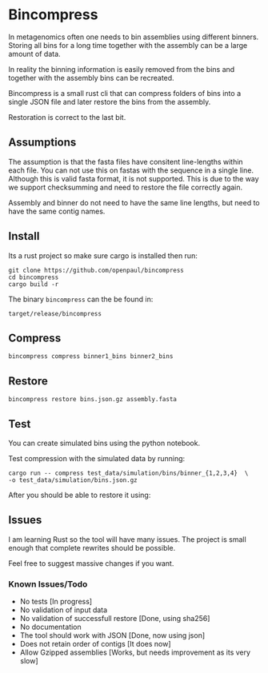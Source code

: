 # Bincompress

In metagenomics often one needs to bin assemblies using different binners.
Storing all bins for a long time together with the assembly can 
be a large amount of data.

In reality the binning information is easily removed from the bins and
together with the assembly bins can be recreated.

Bincompress is a small rust cli that can compress folders of bins
into a single JSON file and later restore the bins from the assembly.

Restoration is correct to the last bit.


## Assumptions

The assumption is that the fasta files have consitent line-lengths within each file.
You can not use this on fastas with the sequence in a single line. Although this
is valid fasta format, it is not supported. 
This is due to the way we support checksumming and need to restore the file
correctly again.


Assembly and binner do not need to have the same line lengths, but need
to have the same contig names.


## Install

Its a rust project so make sure cargo is installed then run:

```
git clone https://github.com/openpaul/bincompress
cd bincompress
cargo build -r
```

The binary `bincompress` can the be found in:

`target/release/bincompress`


## Compress
```
bincompress compress binner1_bins binner2_bins
```

## Restore 
```
bincompress restore bins.json.gz assembly.fasta 
```


## Test

You can create simulated bins using the python notebook. 

Test compression with the simulated data by running:

```
cargo run -- compress test_data/simulation/bins/binner_{1,2,3,4}  \
-o test_data/simulation/bins.json.gz
```
After you should be able to restore it using:


## Issues

I am learning Rust so the tool will have many issues. 
The project is small enough that complete rewrites should be possible.

Feel free to suggest massive changes if you want.

### Known Issues/Todo
- No tests [In progress]
- No validation of input data
- No validation of successfull restore [Done, using sha256]
- No documentation
- The tool should work with JSON [Done, now using json]
- Does not retain order of contigs [It does now]
- Allow Gzipped assemblies [Works, but needs improvement as its very slow]
